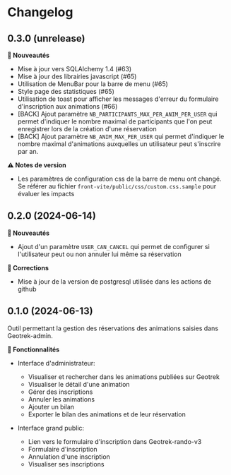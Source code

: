 
# Changelog

## 0.3.0 (unrelease)
 
**🚀 Nouveautés**

- Mise à jour vers SQLAlchemy 1.4 (#63)
- Mise à jour des librairies javascript (#65)
- Utilisation de MenuBar pour la barre de menu (#65)
- Style page des statistiques (#65)
- Utilisation de toast pour afficher les messages d'erreur du formulaire d'inscription aux animations (#66)
- [BACK] Ajout paramètre `NB_PARTICIPANTS_MAX_PER_ANIM_PER_USER` qui permet d'indiquer le nombre maximal de participants que l'on peut enregistrer lors de la création d'une réservation 
- [BACK] Ajout paramètre `NB_ANIM_MAX_PER_USER` qui permet d'indiquer le nombre maximal d'animations auxquelles un utilisateur peut s'inscrire par an.
 


**⚠️ Notes de version**
 - Les paramètres de configuration css de la barre de menu ont changé. Se référer au fichier `front-vite/public/css/custom.css.sample` pour évaluer les impacts


## 0.2.0 (2024-06-14)

**🚀 Nouveautés**

- Ajout d'un paramètre `USER_CAN_CANCEL` qui permet de configurer si l'utilisateur peut ou non annuler lui même sa réservation

**🐛 Corrections**

- Mise à jour de la version de postgresql utilisée dans les actions de github

## 0.1.0 (2024-06-13)

Outil permettant la gestion des réservations des animations saisies dans Geotrek-admin.

**🚀 Fonctionnalités**

- Interface d'administrateur:
    - Visualiser et rechercher dans les animations publiées sur Geotrek
    - Visualiser le détail d'une animation
    - Gérer des inscriptions
    - Annuler les animations
    - Ajouter un bilan
    - Exporter le bilan des animations et de leur réservation

- Interface grand public:
    - Lien vers le formulaire d'inscription dans Geotrek-rando-v3
    - Formulaire d'inscription
    - Annulation d'une inscription
    - Visualiser ses inscriptions
